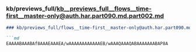 ### kb/previews_full/kb__previews_full__flows__time-first__master-only@auth.har.part090.md.part002.md

```md
### kb/previews_full/flows__time-first__master-only@auth.har.part090.md (part 002)

```md
EAAAABAAABAf8AAAEAAAEA/wAAAAAAAAAAAAEB/wAAAQAAAQABAAAAAAABAP8A
```

```

```

